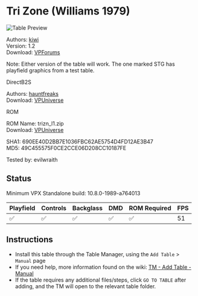 ﻿# Tri Zone (Williams 1979)

![Table Preview](../../images/vpx-trizone.png)

Authors: [kiwi](https://www.vpforums.org/index.php?showuser=30913)  
Version: 1.2  
Download: [VPForums](https://www.vpforums.org/index.php?app=downloads&showfile=12758)  

Note: Either version of the table will work. The one marked STG has playfield graphics from a test table.

DirectB2S

Authors: [hauntfreaks](https://vpuniverse.com/profile/5216-hauntfreaks/)  
Download: [VPUniverse](https://vpuniverse.com/files/file/21425-tri-zone-williams-1979-b2s/)

ROM

ROM Name: trizn_l1.zip  
Download: [VPUniverse](https://vpuniverse.com/files/file/1387-trizn_l1zip/)

SHA1: 690EE40D2BB7E1036FBC62AE5754D4FD12AE3B47  
MD5:  49C455575F0CE2CCE06D208CC10187FE

Tested by: evilwraith

## Status 

Minimum VPX Standalone build: 10.8.0-1989-a764013

| Playfield | Controls | Backglass | DMD | ROM Required | FPS | 
|-----------|----------|-----------|-----|--------------|-----|
| :white_check_mark: | :white_check_mark: | :white_check_mark: | :white_check_mark: | :white_check_mark: | 51 |

## Instructions

- Install this table through the Table Manager, using the `Add Table` > `Manual` page
- If you need help, more information found on the wiki: [TM - Add Table - Manual](https://github.com/LegendsUnchained/vpx-standalone-alp4k/wiki/%5B04%5D-%F0%9F%A7%A1-TM-%E2%80%90-Other-Features#add-table---manual)
- If the table requires any additional files/steps, click `GO TO TABLE` after adding, and the TM will open to the relevant table folder.

